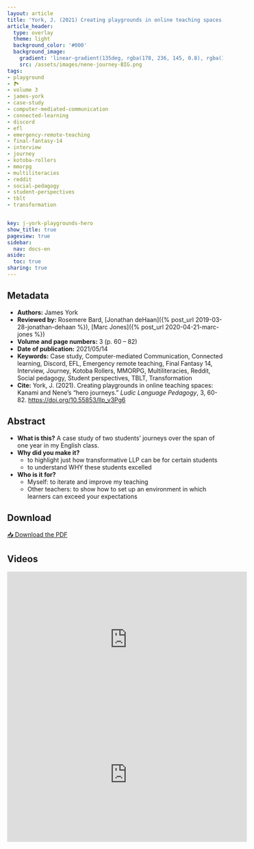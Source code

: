 ```yaml
---
layout: article
title: 'York, J. (2021) Creating playgrounds in online teaching spaces: Kanami and Nene’s “hero journeys”'
article_header:
  type: overlay
  theme: light
  background_color: '#000'
  background_image:
    gradient: 'linear-gradient(135deg, rgba(178, 236, 145, 0.8), rgba(147, 81, 182, 0.8))'
    src: /assets/images/nene-journey-BIG.png
tags:
- playground
- 🏞
- volume 3
- james-york
- case-study
- computer-mediated-communication
- connected-learning
- discord
- efl
- emergency-remote-teaching
- final-fantasy-14
- interview
- journey
- kotoba-rollers
- mmorpg
- multiliteracies
- reddit
- social-pedagogy
- student-perspectives
- tblt
- transformation


key: j-york-playgrounds-hero
show_title: true
pageview: true
sidebar:
  nav: docs-en
aside:
  toc: true
sharing: true
---
```


<meta name="citation_title" content="Creating playgrounds in online teaching spaces: Kanami and Nene’s 'hero journeys'">
<meta name="citation_author" content="York, James">
<meta name="citation_publication_date" content="2021/05/14">
<meta name="citation_journal_title" content="Ludic Language Pedagogy">
<meta name="citation_volume" content="3">
<meta name="citation_firstpage" content="60">
<meta name="citation_lastpage" content="82">
<meta name="citation_pdf_url" content="http://www.llpjournal.org/assets/publication-pdfs/york-creating-playgrounds-hero-journeys.pdf">

<!--more-->

## Metadata

- **Authors:** James York
- **Reviewed by:** Rosemere Bard, [Jonathan deHaan]({% post_url 2019-03-28-jonathan-dehaan %}), [Marc Jones]({% post_url 2020-04-21-marc-jones %})
- **Volume and page numbers:** 3 (p. 60 – 82)
- **Date of publication:** 2021/05/14
- **Keywords:** Case study, Computer-mediated Communication, Connected learning, Discord, EFL, Emergency remote teaching, Final Fantasy 14, Interview, Journey, Kotoba Rollers, MMORPG, Multiliteracies, Reddit, Social pedagogy, Student perspectives, TBLT, Transformation
- **Cite:** York, J. (2021). Creating playgrounds in online teaching spaces: Kanami and Nene’s “hero journeys.” *Ludic Language Pedagogy*, 3, 60-82. https://doi.org/10.55853/llp_v3Pg6

## Abstract

- **What is this?** A case study of two students’ journeys over the span of one year in my English class.
- **Why did you make it?** 
  - to highlight just how transformative LLP can be for certain students 
  - to understand WHY these students excelled
- **Who is it for?**
  - Myself: to iterate and improve my teaching
  - Other teachers: to show how to set up an environment in which learners can exceed your expectations


## Download

<a class="button button--action button--rounded button--lg" href="/assets/publication-pdfs/j-york-creating-playgrounds-hero-journeys.pdf"><i class="fas fa-file-download"></i> 📥 Download the PDF </a>

## Videos

<iframe width="560" height="315" src="https://www.youtube.com/embed/2pCFb7DiMEA" title="YouTube video player" frameborder="0" allow="accelerometer; autoplay; clipboard-write; encrypted-media; gyroscope; picture-in-picture" allowfullscreen></iframe>

<iframe width="560" height="315" src="https://www.youtube.com/embed/1jchjBRMZnU" title="YouTube video player" frameborder="0" allow="accelerometer; autoplay; clipboard-write; encrypted-media; gyroscope; picture-in-picture" allowfullscreen></iframe>